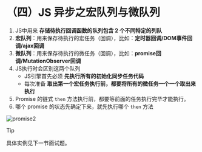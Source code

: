 # （四）JS 异步之宏队列与微队列

1. JS中用来 **存储待执行回调函数的队列包含 2 个不同特定的列队**
2. **宏队列**：用来保存待执行的宏任务（回调），比如：**定时器回调/DOM事件回调/ajax回调**
3. **微队列**：用来保存待执行的微任务（回调），比如：**promise回调/MutationObserver回调**
4. JS执行时会区别这两个队列  
    - JS引擎首先必须 **先执行所有的初始化同步任务代码**
    - 每次准备 **取出第一个宏任务执行前，都要将所有的微任务一个一个取出来执行**
5. Promise 的链式 `then` 方法执行前，都要等前面的任务执行完毕才能执行。
6. 哪个 promise 的状态先确定下来，就先执行哪个 `then` 方法

![promise2](https://cdn.jsdelivr.net/gh/Hacker-C/Picture-Bed@main/docs/promise2.6ocfwz4cb6s0.webp)

> [!TIP]
> 具体实例见下一节面试题。




